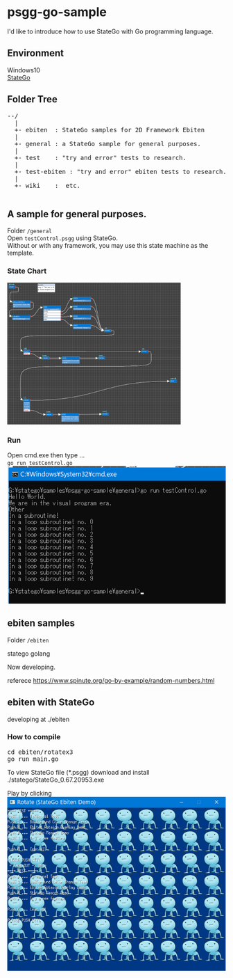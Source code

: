 # psgg-go-sample

I'd like to introduce how to use StateGo with Go programming language.

## Environment

Windows10  
[StateGo](https://statego.programanic.com)

## Folder Tree

<pre>
--/  
  |   
  +- ebiten  : StateGo samples for 2D Framework Ebiten   
  |   
  +- general : a StateGo sample for general purposes.   
  |  
  +- test    : "try and error" tests to research.  
  |  
  +- test-ebiten : "try and error" ebiten tests to research.  
  |  
  +- wiki    :  etc.  
 </pre>
 
## A sample for general purposes.
Folder ``/general``  
Open ``testControl.psgg`` using StateGo.    
Without or with any framework, you may use this state machine as the template.
### State Chart
<img src="https://raw.githubusercontent.com/NNNIC/psgg-go-sample/main/wiki/g1.png" width=400px/>

### Run  
Open cmd.exe then type ...  
``
go run testControl.go
``  
![](https://raw.githubusercontent.com/NNNIC/psgg-go-sample/main/wiki/g1run.png)

## ebiten samples
Folder ``/ebiten``  





 
 
statego golang 

Now developing.

referece
https://www.spinute.org/go-by-example/random-numbers.html

## ebiten with StateGo

developing at ./ebiten

### How to compile

<pre>
cd ebiten/rotatex3
go run main.go 
</pre>  

To view StateGo file (*.psgg) download and install ./statego/StateGo_0.67.20953.exe 

Play by clicking  
<a href="https://github.com/NNNIC/psgg-go-sample/blob/main/wiki/rotatex3.gif"><img src="https://raw.githubusercontent.com/NNNIC/psgg-go-sample/main/wiki/rotatex3.png" /></a>

